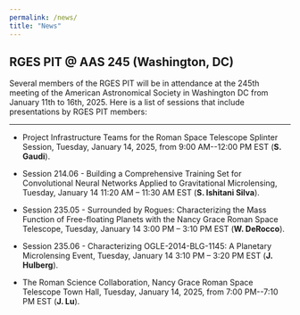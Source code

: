 ```yaml
---
permalink: /news/
title: "News"
---
```


## RGES PIT @ AAS 245 (Washington, DC)

Several members of the RGES PIT will be in attendance at the 245th meeting of the American Astronomical Society 
in Washington DC from January 11th to 16th, 2025. Here is a list of sessions that include presentations by RGES PIT members:

-------------

* Project Infrastructure Teams for the Roman Space Telescope Splinter Session, Tuesday, January 14, 2025, 
from 9:00 AM--12:00 PM EST (**S. Gaudi**).

* Session 214.06 - Building a Comprehensive Training Set for Convolutional Neural Networks Applied 
to Gravitational Microlensing, Tuesday, January 14 11:20 AM – 11:30 AM EST (**S. Ishitani Silva**).

* Session 235.05 - Surrounded by Rogues: Characterizing the Mass Function of Free-floating Planets with 
the Nancy Grace Roman Space Telescope, Tuesday, January 14 3:00 PM – 3:10 PM EST (**W. DeRocco**).

* Session 235.06 - Characterizing OGLE-2014-BLG-1145: A Planetary Microlensing Event, Tuesday,
January 14 3:10 PM – 3:20 PM EST (**J. Hulberg**).

* The Roman Science Collaboration, Nancy Grace Roman Space Telescope Town Hall, Tuesday, January 14, 2025, 
from 7:00 PM--7:10 PM EST (**J. Lu**).
